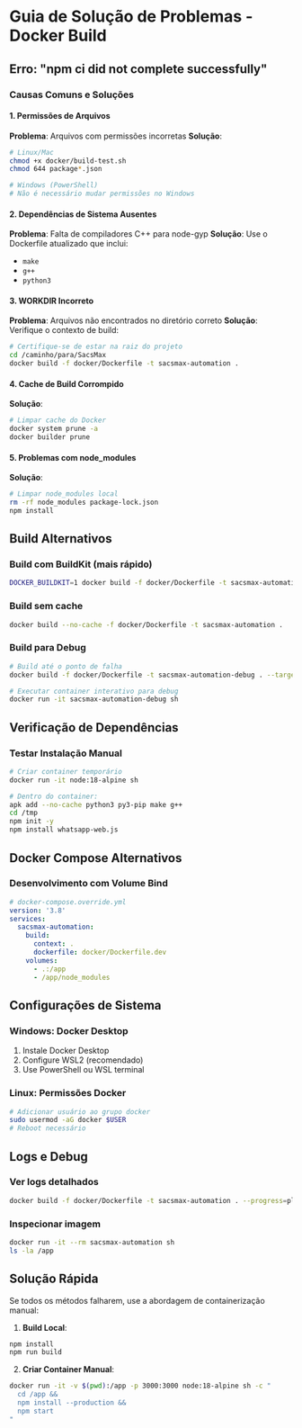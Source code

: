 # Guia de Solução de Problemas - Docker Build

## Erro: "npm ci did not complete successfully"

### Causas Comuns e Soluções

#### 1. **Permissões de Arquivos**
**Problema**: Arquivos com permissões incorretas
**Solução**:
```bash
# Linux/Mac
chmod +x docker/build-test.sh
chmod 644 package*.json

# Windows (PowerShell)
# Não é necessário mudar permissões no Windows
```

#### 2. **Dependências de Sistema Ausentes**
**Problema**: Falta de compiladores C++ para node-gyp
**Solução**: Use o Dockerfile atualizado que inclui:
- `make`
- `g++`
- `python3`

#### 3. **WORKDIR Incorreto**
**Problema**: Arquivos não encontrados no diretório correto
**Solução**: Verifique o contexto de build:
```bash
# Certifique-se de estar na raiz do projeto
cd /caminho/para/SacsMax
docker build -f docker/Dockerfile -t sacsmax-automation .
```

#### 4. **Cache de Build Corrompido**
**Solução**:
```bash
# Limpar cache do Docker
docker system prune -a
docker builder prune
```

#### 5. **Problemas com node_modules**
**Solução**:
```bash
# Limpar node_modules local
rm -rf node_modules package-lock.json
npm install
```

## Build Alternativos

### Build com BuildKit (mais rápido)
```bash
DOCKER_BUILDKIT=1 docker build -f docker/Dockerfile -t sacsmax-automation .
```

### Build sem cache
```bash
docker build --no-cache -f docker/Dockerfile -t sacsmax-automation .
```

### Build para Debug
```bash
# Build até o ponto de falha
docker build -f docker/Dockerfile -t sacsmax-automation-debug . --target dependencies

# Executar container interativo para debug
docker run -it sacsmax-automation-debug sh
```

## Verificação de Dependências

### Testar Instalação Manual
```bash
# Criar container temporário
docker run -it node:18-alpine sh

# Dentro do container:
apk add --no-cache python3 py3-pip make g++
cd /tmp
npm init -y
npm install whatsapp-web.js
```

## Docker Compose Alternativos

### Desenvolvimento com Volume Bind
```yaml
# docker-compose.override.yml
version: '3.8'
services:
  sacsmax-automation:
    build:
      context: .
      dockerfile: docker/Dockerfile.dev
    volumes:
      - .:/app
      - /app/node_modules
```

## Configurações de Sistema

### Windows: Docker Desktop
1. Instale Docker Desktop
2. Configure WSL2 (recomendado)
3. Use PowerShell ou WSL terminal

### Linux: Permissões Docker
```bash
# Adicionar usuário ao grupo docker
sudo usermod -aG docker $USER
# Reboot necessário
```

## Logs e Debug

### Ver logs detalhados
```bash
docker build -f docker/Dockerfile -t sacsmax-automation . --progress=plain
```

### Inspecionar imagem
```bash
docker run -it --rm sacsmax-automation sh
ls -la /app
```

## Solução Rápida

Se todos os métodos falharem, use a abordagem de containerização manual:

1. **Build Local**:
```bash
npm install
npm run build
```

2. **Criar Container Manual**:
```bash
docker run -it -v $(pwd):/app -p 3000:3000 node:18-alpine sh -c "
  cd /app &&
  npm install --production &&
  npm start
"
```